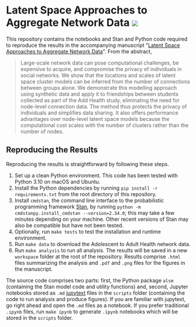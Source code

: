 # Latent Space Approaches to Aggregate Network Data [![](https://github.com/tillahoffmann/alsm/actions/workflows/main.yml/badge.svg)](https://github.com/tillahoffmann/alsm/actions/workflows/main.yml)

This repository contains the notebooks and Stan and Python code required to reproduce the results in the accompanying manuscript "[Latent Space Approaches to Aggregate Network Data](https://arxiv.org/abs/2303.08338)". From the abstract,

> Large-scale network data can pose computational challenges, be expensive to acquire, and compromise the privacy of individuals in social networks. We show that the locations and scales of latent space cluster models can be inferred from the number of connections between groups alone. We demonstrate this modelling approach using synthetic data and apply it to friendships between students collected as part of the Add Health study, eliminating the need for node-level connection data. The method thus protects the privacy of individuals and simplifies data sharing. It also offers performance advantages over node-level latent space models because the computational cost scales with the number of clusters rather than the number of nodes.

## Reproducing the Results

Reproducing the results is straightforward by following these steps.

1. Set up a clean Python environment. This code has been tested with Python 3.10 on macOS and Ubuntu.
2. Install the Python dependencies by running `pip install -r requirements.txt` from the root directory of this repository.
3. Install `cmdstan`, the command line interface to the probabilistic programming framework [Stan](https://mc-stan.org), by running `python -m cmdstanpy.install_cmdstan --version=2.34.0`; this may take a few minutes depending on your machine. Other recent versions of Stan may also be compatible but have not been tested.
4. Optionally, run `make tests` to test the installation and runtime environment.
5. Run `make data` to download the Adolescent to Adult Health network data.
6. Run `make analysis` to run all analysis. The results will be saved in a new `workspace` folder at the root of the repository. Results comprise `.html` files summarizing the analysis and `.pdf` and `.png` files for the figures in the manuscript.

The source code comprises two parts: first, the Python package `alsm` (containing the Stan model code and utility functions) and, second, Jupyter notebooks stored as `.md` [jupytext](https://jupytext.readthedocs.io/) files in the `scripts` folder (containing the code to run analysis and produce figures). If you are familiar with jupytext, go right ahead and open the `.md` files as a notebook. If you prefer traditional `.ipynb` files, run `make ipynb` to generate `.ipynb` notebooks which will be stored in the `scripts` folder.
